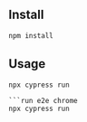 
## Install

```bash MAC , Linux
npm install
```

## Usage

```run e2e
npx cypress run

```run e2e chrome 
npx cypress run
